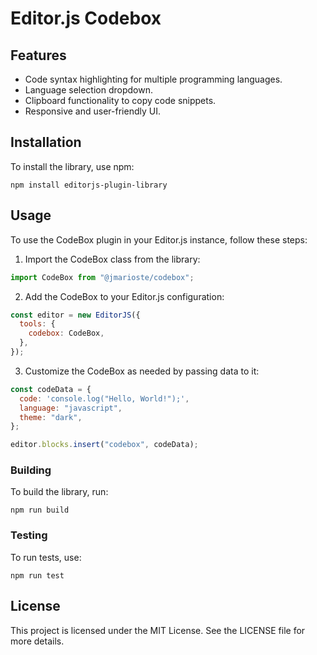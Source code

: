 # Editor.js Codebox


## Features

- Code syntax highlighting for multiple programming languages.
- Language selection dropdown.
- Clipboard functionality to copy code snippets.
- Responsive and user-friendly UI.

## Installation

To install the library, use npm:

```
npm install editorjs-plugin-library
```

## Usage

To use the CodeBox plugin in your Editor.js instance, follow these steps:

1. Import the CodeBox class from the library:

```javascript
import CodeBox from "@jmarioste/codebox";
```

2. Add the CodeBox to your Editor.js configuration:

```javascript
const editor = new EditorJS({
  tools: {
    codebox: CodeBox,
  },
});
```

3. Customize the CodeBox as needed by passing data to it:

```javascript
const codeData = {
  code: 'console.log("Hello, World!");',
  language: "javascript",
  theme: "dark",
};

editor.blocks.insert("codebox", codeData);
```

### Building

To build the library, run:

```
npm run build
```

### Testing

To run tests, use:

```
npm run test
```

## License

This project is licensed under the MIT License. See the LICENSE file for more details.

